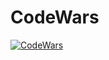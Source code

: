 # CodeWars

[![CodeWars](https://www.codewars.com/users/danvoronov/badges/large)](https://www.codewars.com/users/danvoronov)